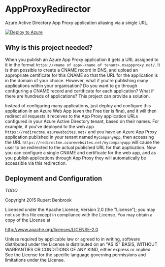 # AppProxyRedirector
Azure Active Directory App Proxy application aliasing via a single URL.

[![Deploy to Azure](http://azuredeploy.net/deploybutton.png)](https://azuredeploy.net/)

## Why is this project needed?
When you publish an Azure App Proxy application it gets a URL assigned to it in the format `https://<name of app>-<name of tenant>.msappproxy.net/`. It is then possible to create a CNAME record in DNS, and upload an appropriate certificate for this CNAME so that the URL for the application is in the domain of your choice. However, what if you're publishing many applications within your organisation? Do you want to go through configuring a CNAME record and certificate for each application? What if there are hundreds of applications? This project can provide a solution.

Instead of configuring many applications, just deploy and configure this application in an Azure Web App (even the Free tier is fine), and it will then redirect all requests it receives to the App Proxy application URLs configured in your Azure Active Directory tenant, based on their names. For example, if you've deployed to the web app `https://redirectme.azurewebsites.net/` and you have an Azure App Proxy application published in your tenant named `MyCompanyApp`, then accessing the URL `https://redirectme.azurewebsites.net/mycompanyapp` will cause the user to be redirected to the actual published URL for that application. Now you can configure a single CNAME and certificate for the web app, and as you publish applications through App Proxy they will automatically be accessible via this redirection.

## Deployment and Configuration
*TODO*

Copyright 2015 Rupert Benbrook

Licensed under the Apache License, Version 2.0 (the "License");
you may not use this file except in compliance with the License.
You may obtain a copy of the License at

   http://www.apache.org/licenses/LICENSE-2.0

Unless required by applicable law or agreed to in writing, software
distributed under the License is distributed on an "AS IS" BASIS,
WITHOUT WARRANTIES OR CONDITIONS OF ANY KIND, either express or implied.
See the License for the specific language governing permissions and
limitations under the License.
